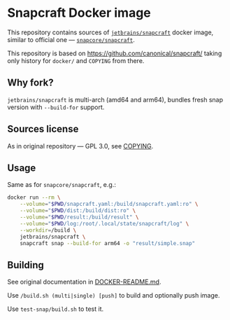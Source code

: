 # Snapcraft Docker image

This repository contains sources of [`jetbrains/snapcraft`](https://hub.docker.com/r/jetbrains/snapcraft) docker image, similar to official one — [`snapcore/snapcraft`](https://hub.docker.com/r/snapcore/snapcraft).

This repository is based on https://github.com/canonical/snapcraft/ taking only history for `docker/` and `COPYING` from there.


## Why fork?
`jetbrains/snapcraft` is multi-arch (amd64 and arm64), bundles fresh snap version with `--build-for` support.

## Sources license
As in original repository — GPL 3.0, see [COPYING](COPYING).

## Usage
Same as for `snapcore/snapcraft`, e.g.:

```bash
docker run --rm \
    --volume="$PWD/snapcraft.yaml:/build/snapcraft.yaml:ro" \
    --volume="$PWD/dist:/build/dist:ro" \
    --volume="$PWD/result:/build/result" \
    --volume="$PWD/log:/root/.local/state/snapcraft/log" \
    --workdir=/build \
    jetbrains/snapcraft \
    snapcraft snap --build-for arm64 -o "result/simple.snap"
```

## Building

See original documentation in [DOCKER-README.md](DOCKER-README.md).

Use `/build.sh (multi|single) [push]` to build and optionally push image.

Use `test-snap/build.sh` to test it.